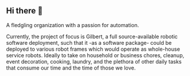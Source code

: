 ## Hi there 👋

A fledgling organization with a passion for automation.

Currently, the project of focus is Gilbert, a full source-available robotic software deployment, such that it -as a software package- could be deployed to various robot frames which would operate as whole-house service robots.  Ideally to take on household or business chores, cleanup, event decoration, cooking, laundry, and the plethora of other daily tasks that consume our time and the time of those we love.
